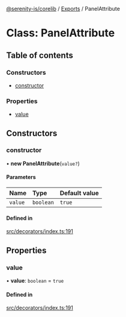 [@serenity-is/corelib](../README.md) / [Exports](../modules.md) / PanelAttribute

# Class: PanelAttribute

## Table of contents

### Constructors

- [constructor](PanelAttribute.md#constructor)

### Properties

- [value](PanelAttribute.md#value)

## Constructors

### constructor

• **new PanelAttribute**(`value?`)

#### Parameters

| Name | Type | Default value |
| :------ | :------ | :------ |
| `value` | `boolean` | `true` |

#### Defined in

[src/decorators/index.ts:191](https://github.com/serenity-is/serenity/blob/master/packages/corelib/src/decorators/index.ts#L191)

## Properties

### value

• **value**: `boolean` = `true`

#### Defined in

[src/decorators/index.ts:191](https://github.com/serenity-is/serenity/blob/master/packages/corelib/src/decorators/index.ts#L191)
